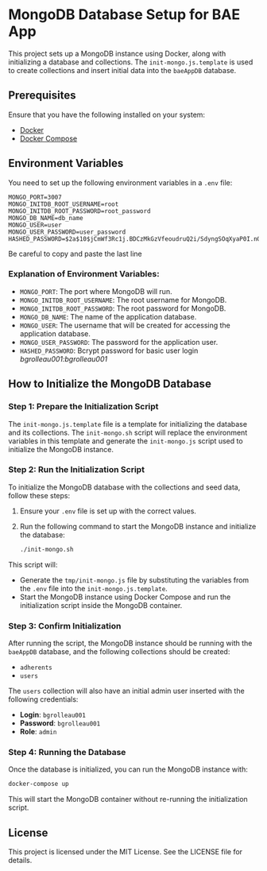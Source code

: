 # MongoDB Database Setup for BAE App

This project sets up a MongoDB instance using Docker, along with initializing a database and collections. The `init-mongo.js.template` is used to create collections and insert initial data into the `baeAppDB` database.

## Prerequisites

Ensure that you have the following installed on your system:
- [Docker](https://www.docker.com/)
- [Docker Compose](https://docs.docker.com/compose/)

## Environment Variables

You need to set up the following environment variables in a `.env` file:

```env
MONGO_PORT=3007
MONGO_INITDB_ROOT_USERNAME=root
MONGO_INITDB_ROOT_PASSWORD=root_password
MONGO_DB_NAME=db_name
MONGO_USER=user
MONGO_USER_PASSWORD=user_password
HASHED_PASSWORD=$2a$10$jCmWf3Rc1j.BDCzMkGzVfeoudruQ2i/SdyngSOqXyaP0I.nOUG94S
```
Be careful to copy and paste the last line

### Explanation of Environment Variables:
- `MONGO_PORT`: The port where MongoDB will run.
- `MONGO_INITDB_ROOT_USERNAME`: The root username for MongoDB.
- `MONGO_INITDB_ROOT_PASSWORD`: The root password for MongoDB.
- `MONGO_DB_NAME`: The name of the application database.
- `MONGO_USER`: The username that will be created for accessing the application database.
- `MONGO_USER_PASSWORD`: The password for the application user.
- `HASHED_PASSWORD`: Bcrypt password for basic user login *bgrolleau001:bgrolleau001*

## How to Initialize the MongoDB Database

### Step 1: Prepare the Initialization Script
The `init-mongo.js.template` file is a template for initializing the database and its collections. The `init-mongo.sh` script will replace the environment variables in this template and generate the `init-mongo.js` script used to initialize the MongoDB instance.

### Step 2: Run the Initialization Script
To initialize the MongoDB database with the collections and seed data, follow these steps:

1. Ensure your `.env` file is set up with the correct values.
2. Run the following command to start the MongoDB instance and initialize the database:

   ```bash
   ./init-mongo.sh
   ```

This script will:
- Generate the `tmp/init-mongo.js` file by substituting the variables from the `.env` file into the `init-mongo.js.template`.
- Start the MongoDB instance using Docker Compose and run the initialization script inside the MongoDB container.

### Step 3: Confirm Initialization
After running the script, the MongoDB instance should be running with the `baeAppDB` database, and the following collections should be created:
- `adherents`
- `users`

The `users` collection will also have an initial admin user inserted with the following credentials:
- **Login**: `bgrolleau001`
- **Password**: `bgrolleau001`
- **Role**: `admin`

### Step 4: Running the Database
Once the database is initialized, you can run the MongoDB instance with:

```bash
docker-compose up
```

This will start the MongoDB container without re-running the initialization script.

## License

This project is licensed under the MIT License. See the LICENSE file for details.
